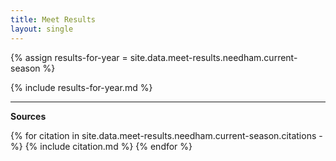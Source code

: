 ```yaml
---
title: Meet Results
layout: single
---
```


<style type="text/css">
  .page__content table p, .page__content ul p {
    margin-bottom: 0em;
  }
</style>

{% assign results-for-year = site.data.meet-results.needham.current-season %}

{% include results-for-year.md %}

---

__Sources__

{% for citation in site.data.meet-results.needham.current-season.citations -%}
  {% include citation.md %}
{% endfor %}
